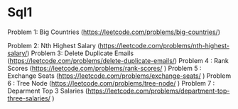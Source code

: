 # Sql1

Problem 1: Big Countries (https://leetcode.com/problems/big-countries/)

Problem 2: Nth Highest Salary (https://leetcode.com/problems/nth-highest-salary/)
Problem 3: Delete Duplicate Emails (https://leetcode.com/problems/delete-duplicate-emails/)
Problem 4 : Rank Scores (https://leetcode.com/problems/rank-scores/ )
Problem 5 : Exchange Seats (https://leetcode.com/problems/exchange-seats/ )
Problem 6 : Tree Node (https://leetcode.com/problems/tree-node/ )
Problem 7 : Deparment Top 3 Salaries (https://leetcode.com/problems/department-top-three-salaries/ )

